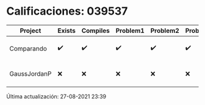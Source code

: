 # Calificaciones: 039537
|Project|Exists|Compiles|Problem1|Problem2|Problem3|Extra|Grade|CommitHash|CommitDate|CheckDate|DueDate|Comments|
|-|-|-|-|-|-|-|-|-|-|-|-|-|
|Comparando|✔️|✔️|✔️|✔️|✔️|✔️|10.0|8d02c6530daad2f8e4d44dea760c2d266318313d|20-01-2021 00:00:00|31-01-2021 23:21:00|28-01-2021 21:00:00|nan|
|GaussJordanP|❌|❌|❌|❌|❌|❌|5.0|NA|NA|27-08-2021 23:39:56|14-01-2021 21:00:00|No se encontró el archivo en PracticasComputacionI/GaussJordanP/GaussJordanP.py|

Última actualización: 27-08-2021 23:39